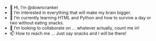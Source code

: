 - 👋 Hi, I’m @downcranker
- 👀 I’m interested in everything that will make my brain bigger.
- 🌱 I’m currently learning HTML and Python and how to survive a day or two without eating snacks.
- 💞️ I’m looking to collaborate on ... whatever actually, count me in!
- 📫 How to reach me ... Just say snacks and I will be there!

<!---
downcranker/downcranker is a ✨ special ✨ repository because its `README.md` (this file) appears on your GitHub profile.
You can click the Preview link to take a look at your changes.
--->
